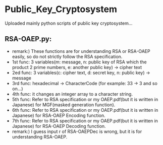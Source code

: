 # Public_Key_Cryptosystem
Uploaded mainly python scripts of public key cryptosystem...
## RSA-OAEP.py: 
- remark:) These functions are for understanding RSA or RSA-OAEP easily, so do not strictly follow the RSA specification.
- 1st func: 3 variables(m: message, n: public key of RSA which the product 2 prime numbers, e: another public key) -> cipher text
- 2ed func: 3 variables(c: cipher text, d: secret key, n: public key) -> message
- 3rd func: hexadecimal -> CharacterCode (for example: 33 -> 3 and so on...)
- 4th func: it changes an integer array to a character string.
- 5th func: Refer to RSA specification or my OAEP.pdf(but it is written in Japanese) for MGF(masked generation function). 
- 6th func: Refer to RSA specification or my OAEP.pdf(but it is written in Japanese) for RSA-OAEP Encoding function.
- 7th func: Refer to RSA specification or my OAEP.pdf(but it is written in Japanese) for RSA-OAEP Decoding function.
- remark:) I guess input r of RSA-OAEPDec is wrong, but it is for understanding RSA-OAEP.

